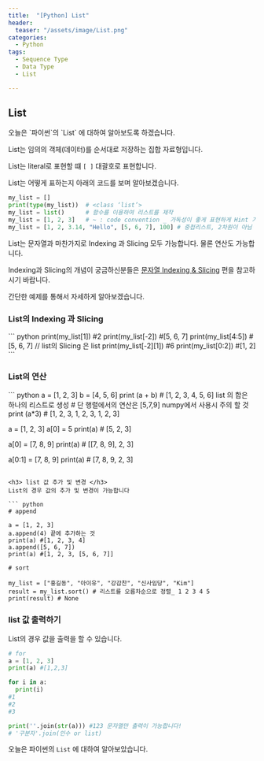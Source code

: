 ```yaml
---
title:  "[Python] List"
header:
  teaser: "/assets/image/List.png"
categories: 
  - Python
tags:
  - Sequence Type
  - Data Type
  - List

---
```

<h2>List</h2>
오늘은 `파이썬`의 `List` 에 대하여 알아보도록 하겠습니다.

List는 임의의 객체(데이터)를 순서대로 저장하는 집합 자료형입니다.

List는 literal로 표현할 떄 `[ ]` 대괄호로 표현합니다.

List는 어떻게 표하는지 아래의 코드를 보며 알아보겠습니다.

``` python
my_list = []
print(type(my_list))  # <class ‘list’>
my_list = list()      # 함수를 이용하여 리스트를 제작
my_list = [1, 2, 3]   # ~ : code convention _ 가독성이 좋게 표현하게 Hint 기능 제공
my_list = [1, 2, 3.14, "Hello", [5, 6, 7], 100] # 중첩리스트, 2차원이 아님

```

List는 문자열과 마찬가지로 Indexing 과 Slicing 모두 가능합니다. 물론 연산도 가능합니다.

Indexing과 Slicing의 개념이 궁금하신분들은 [문자열 Indexing & Slicing](/python/Idexing-Slicing/) 편을 참고하시기 바랍니다.

간단한 예제를 통해서 자세하게 알아보겠습니다. 

<h3>List의 Indexing 과 Slicing </h3>
``` python
print(my_list[1]) #2
print(my_list[-2]) #[5, 6, 7]
print(my_list[4:5]) #[5, 6, 7] // list의 Slicing 은 list
print(my_list[-2][1]) #6
print(my_list[0:2]) #[1, 2]
```

<h3>List의 연산</h3>
``` python
a = [1, 2, 3]
b = [4, 5, 6]
print (a + b) # [1, 2, 3, 4, 5, 6] list 의 합은 하나의 리스트로 생성
# 단 행렬에서의 연산은 [5,7,9] numpy에서 사용시 주의 할 것
print (a*3) # [1, 2, 3, 1, 2, 3, 1, 2, 3]

a = [1, 2, 3]
a[0] = 5
print(a) # [5, 2, 3]

a[0] = [7, 8, 9]
print(a) # [[7, 8, 9], 2, 3]

a[0:1] = [7, 8, 9]
print(a) # [7, 8, 9, 2, 3]
```

<h3> list 값 추가 및 변경 </h3>
List의 경우 값의 추가 및 변경이 가능합니다

``` python
# append 

a = [1, 2, 3]
a.append(4) 끝에 추가하는 것
print(a) #[1, 2, 3, 4]
a.append([5, 6, 7])
print(a) #[1, 2, 3, [5, 6, 7]]

# sort 

my_list = ["홍길동", "아이유", "강감찬", "신사임당", "Kim"]
result = my_list.sort() # 리스트를 오름차순으로 정렬_ 1 2 3 4 5
print(result) # None

```

### list 값 출력하기

List의 경우 값을 출력을 할 수 있습니다.

``` python
# for
a = [1, 2, 3]
print(a) #[1,2,3]

for i in a:
  print(i)
#1
#2
#3

print(''.join(str(a))) #123 문자열만 출력이 가능합니다!
# '구분자'.join(인수 or list) 
```

오늘은 파이썬의 `List` 에 대하여 알아보았습니다.